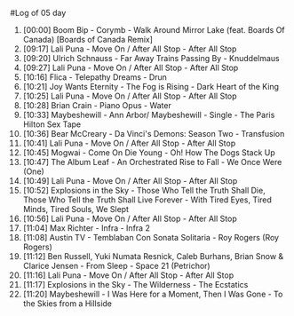 #Log of 05 day

1. [00:00] Boom Bip - Corymb - Walk Around Mirror Lake (feat. Boards Of Canada) [Boards of Canada Remix]
1. [09:17] Lali Puna - Move On / After All Stop - After All Stop
1. [09:20] Ulrich Schnauss - Far Away Trains Passing By - Knuddelmaus
1. [09:27] Lali Puna - Move On / After All Stop - After All Stop
1. [10:16] Flica - Telepathy Dreams - Drun
1. [10:21] Joy Wants Eternity - The Fog is Rising - Dark Heart of the King
1. [10:25] Lali Puna - Move On / After All Stop - After All Stop
1. [10:28] Brian Crain - Piano Opus - Water
1. [10:33] Maybeshewill - Ann Arbor/ Maybeshewill - Single - The Paris Hilton Sex Tape
1. [10:36] Bear McCreary - Da Vinci's Demons: Season Two - Transfusion
1. [10:41] Lali Puna - Move On / After All Stop - After All Stop
1. [10:45] Mogwai - Come On Die Young - Oh! How The Dogs Stack Up
1. [10:47] The Album Leaf - An Orchestrated Rise to Fall - We Once Were (One)
1. [10:49] Lali Puna - Move On / After All Stop - After All Stop
1. [10:52] Explosions in the Sky - Those Who Tell the Truth Shall Die, Those Who Tell the Truth Shall Live Forever - With Tired Eyes, Tired Minds, Tired Souls, We Slept
1. [10:56] Lali Puna - Move On / After All Stop - After All Stop
1. [11:04] Max Richter - Infra - Infra 2
1. [11:08] Austin TV - Temblaban Con Sonata Solitaria - Roy Rogers (Roy Rogers)
1. [11:12] Ben Russell, Yuki Numata Resnick, Caleb Burhans, Brian Snow & Clarice Jensen - From Sleep - Space 21 (Petrichor)
1. [11:16] Lali Puna - Move On / After All Stop - After All Stop
1. [11:17] Explosions in the Sky - The Wilderness - The Ecstatics
1. [11:20] Maybeshewill - I Was Here for a Moment, Then I Was Gone - To the Skies from a Hillside
